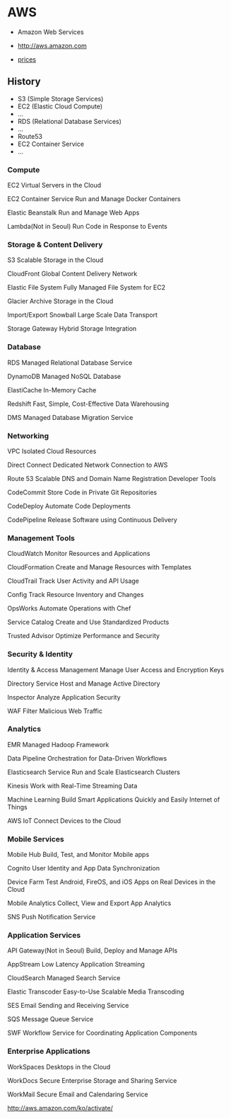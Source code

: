 # AWS

* Amazon Web Services

* http://aws.amazon.com

* [prices](https://okdevtv.com/mib/aws/price)
## History
* S3 (Simple Storage Services)
* EC2 (Elastic Cloud Compute)
* ...
* RDS (Relational Database Services)
* ...
* Route53
* EC2 Container Service
* ...



### Compute
 
EC2
Virtual Servers in the Cloud
 
EC2 Container Service
Run and Manage Docker Containers
 
Elastic Beanstalk
Run and Manage Web Apps
 
Lambda(Not in Seoul)
Run Code in Response to Events

### Storage & Content Delivery
 
S3
Scalable Storage in the Cloud
 
CloudFront
Global Content Delivery Network
 
Elastic File System
Fully Managed File System for EC2
 
Glacier
Archive Storage in the Cloud
 
Import/Export Snowball
Large Scale Data Transport
 
Storage Gateway
Hybrid Storage Integration

### Database
 
RDS
Managed Relational Database Service
 
DynamoDB
Managed NoSQL Database
 
ElastiCache
In-Memory Cache
 
Redshift
Fast, Simple, Cost-Effective Data Warehousing
 
DMS
Managed Database Migration Service

### Networking
 
VPC
Isolated Cloud Resources
 
Direct Connect
Dedicated Network Connection to AWS
 
Route 53
Scalable DNS and Domain Name Registration
Developer Tools
 
CodeCommit
Store Code in Private Git Repositories
 
CodeDeploy
Automate Code Deployments
 
CodePipeline
Release Software using Continuous Delivery

### Management Tools
 
CloudWatch
Monitor Resources and Applications
 
CloudFormation
Create and Manage Resources with Templates
 
CloudTrail
Track User Activity and API Usage
 
Config
Track Resource Inventory and Changes
 
OpsWorks
Automate Operations with Chef
 
Service Catalog
Create and Use Standardized Products
 
Trusted Advisor
Optimize Performance and Security

### Security & Identity
 
Identity & Access Management
Manage User Access and Encryption Keys
 
Directory Service
Host and Manage Active Directory
 
Inspector
Analyze Application Security
 
WAF
Filter Malicious Web Traffic

### Analytics
 
EMR
Managed Hadoop Framework
 
Data Pipeline
Orchestration for Data-Driven Workflows
 
Elasticsearch Service
Run and Scale Elasticsearch Clusters
 
Kinesis
Work with Real-Time Streaming Data
 
Machine Learning
Build Smart Applications Quickly and Easily
Internet of Things
 
AWS IoT
Connect Devices to the Cloud

### Mobile Services
 
Mobile Hub
Build, Test, and Monitor Mobile apps
 
Cognito
User Identity and App Data Synchronization
 
Device Farm
Test Android, FireOS, and iOS Apps on Real Devices in the Cloud
 
Mobile Analytics
Collect, View and Export App Analytics
 
SNS
Push Notification Service

### Application Services
 
API Gateway(Not in Seoul)
Build, Deploy and Manage APIs
 
AppStream
Low Latency Application Streaming
 
CloudSearch
Managed Search Service
 
Elastic Transcoder
Easy-to-Use Scalable Media Transcoding
 
SES
Email Sending and Receiving Service
 
SQS
Message Queue Service
 
SWF
Workflow Service for Coordinating Application Components

### Enterprise Applications
 
WorkSpaces
Desktops in the Cloud
 
WorkDocs
Secure Enterprise Storage and Sharing Service
 
WorkMail
Secure Email and Calendaring Service





http://aws.amazon.com/ko/activate/

